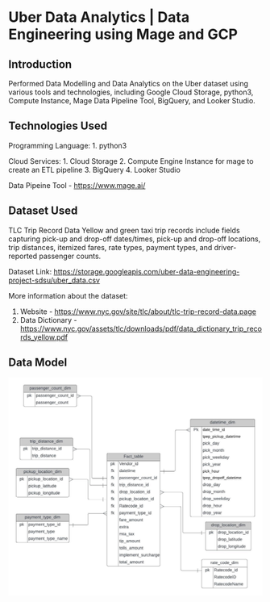 # Uber Data Analytics | Data Engineering using Mage and GCP 

## Introduction

Performed Data Modelling and Data Analytics on the Uber dataset using various tools and technologies, including Google Cloud Storage, python3, Compute Instance, Mage Data Pipeline Tool, BigQuery, and Looker Studio.

## Technologies Used
Programming Language: 
    1. python3

Cloud Services:
    1. Cloud Storage
    2. Compute Engine Instance for mage to create an ETL pipeline
    3. BigQuery
    4. Looker Studio

Data Pipeine Tool - https://www.mage.ai/

## Dataset Used
TLC Trip Record Data
Yellow and green taxi trip records include fields capturing pick-up and drop-off dates/times, pick-up and drop-off locations, trip distances, itemized fares, rate types, payment types, and driver-reported passenger counts.

Dataset Link: https://storage.googleapis.com/uber-data-engineering-project-sdsu/uber_data.csv


More information about the dataset:
1. Website - https://www.nyc.gov/site/tlc/about/tlc-trip-record-data.page
2. Data Dictionary - https://www.nyc.gov/assets/tlc/downloads/pdf/data_dictionary_trip_records_yellow.pdf

## Data Model
<img src= "data_model.jpeg">
